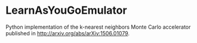 # LearnAsYouGoEmulator

Python implementation of the k-nearest neighbors Monte Carlo accelerator published in http://arxiv.org/abs/arXiv:1506.01079.
